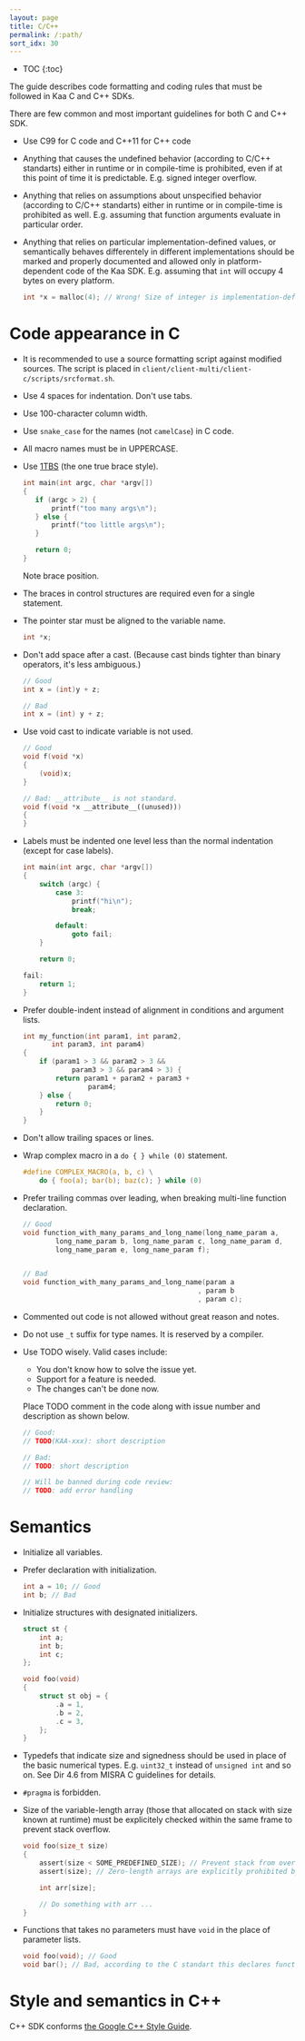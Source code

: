```yaml
---
layout: page
title: C/C++
permalink: /:path/
sort_idx: 30
---
```


* TOC
{:toc}

The guide describes code formatting and coding rules that must be followed in Kaa C and C++ SDKs.

There are few common and most important guidelines for both C and C++ SDK.

- Use C99 for C code and C++11 for C++ code
- Anything that causes the undefined behavior (according to C/C++ standarts) either in runtime or in compile-time is prohibited, even if at this point of time it is predictable.
E.g. signed integer overflow.
- Anything that relies on assumptions about unspecified behavior (according to C/C++ standarts) either in runtime or in compile-time is prohibited as well.
E.g. assuming that function arguments evaluate in particular order.
- Anything that relies on particular implementation-defined values, or semantically behaves differentely in different implementations should be marked and properly documented and allowed only in platform-dependent code of the Kaa SDK.
E.g. assuming that `int` will occupy 4 bytes on every platform.

  ```c
  int *x = malloc(4); // Wrong! Size of integer is implementation-defined.
  ```

# Code appearance in C

- It is recommended to use a source formatting script against modified sources.
The script is placed in `client/client-multi/client-c/scripts/srcformat.sh`.
- Use 4 spaces for indentation. Don't use tabs.
- Use 100-character column width.
- Use `snake_case` for the names (not `camelCase`) in C code.
- All macro names must be in UPPERCASE.
- Use [1TBS](https://en.wikipedia.org/wiki/Indent_style#Variant:_1TBS) (the one true brace style).

  ```cpp
  int main(int argc, char *argv[])
  {
     if (argc > 2) {
         printf("too many args\n");
     } else {
         printf("too little args\n");
     }

     return 0;
  }
  ```

  Note brace position.

- The braces in control structures are required even for a single statement.
- The pointer star must be aligned to the variable name.

  ```cpp
  int *x;
  ```

- Don't add space after a cast. (Because cast binds tighter than binary operators, it's less ambiguous.)

  ```cpp
  // Good
  int x = (int)y + z;

  // Bad
  int x = (int) y + z;
  ```

- Use void cast to indicate variable is not used.

  ```cpp
  // Good
  void f(void *x)
  {
      (void)x;
  }

  // Bad: __attribute__ is not standard.
  void f(void *x __attribute__((unused)))
  {
  }
  ```

- Labels must be indented one level less than the normal indentation (except for case labels).

  ```cpp
  int main(int argc, char *argv[])
  {
      switch (argc) {
          case 3:
              printf("hi\n");
              break;

          default:
              goto fail;
      }

      return 0;

  fail:
      return 1;
  }
  ```

- Prefer double-indent instead of alignment in conditions and argument lists.

  ```cpp
  int my_function(int param1, int param2,
         int param3, int param4)
  {
      if (param1 > 3 && param2 > 3 &&
              param3 > 3 && param4 > 3) {
          return param1 + param2 + param3 +
                  param4;
      } else {
          return 0;
      }
  }
  ```

- Don't allow trailing spaces or lines.
- Wrap complex macro in a `do { } while (0)` statement.

  ```c
  #define COMPLEX_MACRO(a, b, c) \
      do { foo(a); bar(b); baz(c); } while (0)
  ```

- Prefer trailing commas over leading, when breaking multi-line function declaration.

  ```c
  // Good
  void function_with_many_params_and_long_name(long_name_param a,
          long_name_param b, long_name_param c, long_name_param d,
          long_name_param e, long_name_param f);


  // Bad
  void function_with_many_params_and_long_name(param a
                                             , param b
                                             , param c);
  ```

- Commented out code is not allowed without great reason and notes.

- Do not use `_t` suffix for type names. It is reserved by a compiler.


- Use TODO wisely. Valid cases include:

  - You don't know how to solve the issue yet.
  - Support for a feature is needed.
  - The changes can't be done now.

  Place TODO comment in the code along with issue number and description as shown below.

  ```c
  // Good:
  // TODO(KAA-xxx): short description

  // Bad:
  // TODO: short description

  // Will be banned during code review:
  // TODO: add error handling
  ```

# Semantics

- Initialize all variables.
- Prefer declaration with initialization.

  ```c
  int a = 10; // Good
  int b; // Bad
  ```

- Initialize structures with designated initializers.

  ```c
  struct st {
      int a;
      int b;
      int c;
  };

  void foo(void)
  {
      struct st obj = {
          .a = 1,
          .b = 2,
          .c = 3,
      };
  }

  ```

- Typedefs that indicate size and signedness should be used in place of the basic numerical types.
E.g. `uint32_t` instead of `unsigned int` and so on.
See Dir 4.6 from MISRA C guidelines for details.

- `#pragma` is forbidden.

- Size of the variable-length array (those that allocated on stack with size known at runtime) must be explicitely checked within the same frame to prevent stack overflow.

  ```c
  void foo(size_t size)
  {
      assert(size < SOME_PREDEFINED_SIZE); // Prevent stack from overflowing
      assert(size); // Zero-length arrays are explicitly prohibited by C standart

      int arr[size];

      // Do something with arr ...
  }
  ```

- Functions that takes no parameters must have `void` in the place of parameter lists.

  ```c
  void foo(void); // Good
  void bar(); // Bad, according to the C standart this declares function that takes variable argument list
  ```

# Style and semantics in C++

C++ SDK conforms [the Google C++ Style Guide](https://google.github.io/styleguide/cppguide.html).
